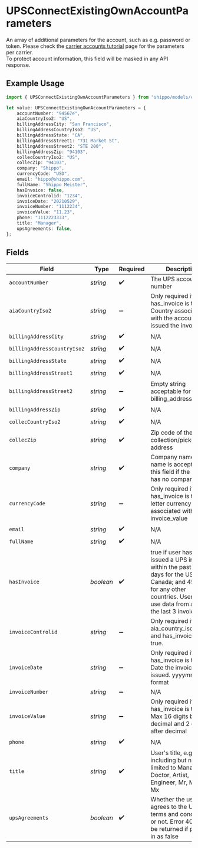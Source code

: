 # UPSConnectExistingOwnAccountParameters

An array of additional parameters for the account, such as e.g. password or token.
Please check the <a href="https://docs.goshippo.com/docs/carriers/carrieraccounts/">carrier accounts tutorial</a> page for the parameters per carrier.<br> 
To protect account information, this field will be masked in any API response.

## Example Usage

```typescript
import { UPSConnectExistingOwnAccountParameters } from "shippo/models/components";

let value: UPSConnectExistingOwnAccountParameters = {
    accountNumber: "94567e",
    aiaCountryIso2: "US",
    billingAddressCity: "San Francisco",
    billingAddressCountryIso2: "US",
    billingAddressState: "CA",
    billingAddressStreet1: "731 Market St",
    billingAddressStreet2: "STE 200",
    billingAddressZip: "94103",
    collecCountryIso2: "US",
    collecZip: "94103",
    company: "Shippo",
    currencyCode: "USD",
    email: "hippo@shippo.com",
    fullName: "Shippo Meister",
    hasInvoice: false,
    invoiceControlid: "1234",
    invoiceDate: "20210529",
    invoiceNumber: "1112234",
    invoiceValue: "11.23",
    phone: "1112223333",
    title: "Manager",
    upsAgreements: false,
};
```

## Fields

| Field                                                                                                                                                                           | Type                                                                                                                                                                            | Required                                                                                                                                                                        | Description                                                                                                                                                                     | Example                                                                                                                                                                         |
| ------------------------------------------------------------------------------------------------------------------------------------------------------------------------------- | ------------------------------------------------------------------------------------------------------------------------------------------------------------------------------- | ------------------------------------------------------------------------------------------------------------------------------------------------------------------------------- | ------------------------------------------------------------------------------------------------------------------------------------------------------------------------------- | ------------------------------------------------------------------------------------------------------------------------------------------------------------------------------- |
| `accountNumber`                                                                                                                                                                 | *string*                                                                                                                                                                        | :heavy_check_mark:                                                                                                                                                              | The UPS account number                                                                                                                                                          | 94567e                                                                                                                                                                          |
| `aiaCountryIso2`                                                                                                                                                                | *string*                                                                                                                                                                        | :heavy_minus_sign:                                                                                                                                                              | Only required if has_invoice is true. Country associated with the account that issued the invoice                                                                               | US                                                                                                                                                                              |
| `billingAddressCity`                                                                                                                                                            | *string*                                                                                                                                                                        | :heavy_check_mark:                                                                                                                                                              | N/A                                                                                                                                                                             | San Francisco                                                                                                                                                                   |
| `billingAddressCountryIso2`                                                                                                                                                     | *string*                                                                                                                                                                        | :heavy_check_mark:                                                                                                                                                              | N/A                                                                                                                                                                             | US                                                                                                                                                                              |
| `billingAddressState`                                                                                                                                                           | *string*                                                                                                                                                                        | :heavy_check_mark:                                                                                                                                                              | N/A                                                                                                                                                                             | CA                                                                                                                                                                              |
| `billingAddressStreet1`                                                                                                                                                         | *string*                                                                                                                                                                        | :heavy_check_mark:                                                                                                                                                              | N/A                                                                                                                                                                             | 731 Market St                                                                                                                                                                   |
| `billingAddressStreet2`                                                                                                                                                         | *string*                                                                                                                                                                        | :heavy_minus_sign:                                                                                                                                                              | Empty string acceptable for billing_address_street2                                                                                                                             | STE 200                                                                                                                                                                         |
| `billingAddressZip`                                                                                                                                                             | *string*                                                                                                                                                                        | :heavy_check_mark:                                                                                                                                                              | N/A                                                                                                                                                                             | 94103                                                                                                                                                                           |
| `collecCountryIso2`                                                                                                                                                             | *string*                                                                                                                                                                        | :heavy_check_mark:                                                                                                                                                              | N/A                                                                                                                                                                             | US                                                                                                                                                                              |
| `collecZip`                                                                                                                                                                     | *string*                                                                                                                                                                        | :heavy_check_mark:                                                                                                                                                              | Zip code of the collection/pickup address                                                                                                                                       | 94103                                                                                                                                                                           |
| `company`                                                                                                                                                                       | *string*                                                                                                                                                                        | :heavy_check_mark:                                                                                                                                                              | Company name. Full name is acceptable in this field if the user has no company name                                                                                             | Shippo                                                                                                                                                                          |
| `currencyCode`                                                                                                                                                                  | *string*                                                                                                                                                                        | :heavy_minus_sign:                                                                                                                                                              | Only required if has_invoice is true. 3-letter currency code associated with invoice_value                                                                                      | USD                                                                                                                                                                             |
| `email`                                                                                                                                                                         | *string*                                                                                                                                                                        | :heavy_check_mark:                                                                                                                                                              | N/A                                                                                                                                                                             | hippo@shippo.com                                                                                                                                                                |
| `fullName`                                                                                                                                                                      | *string*                                                                                                                                                                        | :heavy_check_mark:                                                                                                                                                              | N/A                                                                                                                                                                             | Shippo Meister                                                                                                                                                                  |
| `hasInvoice`                                                                                                                                                                    | *boolean*                                                                                                                                                                       | :heavy_check_mark:                                                                                                                                                              | true if user has been issued a UPS invoice within the past 90 days for the US or Canada; and 45 days for any other countries. User can use data from any of the last 3 invoices |                                                                                                                                                                                 |
| `invoiceControlid`                                                                                                                                                              | *string*                                                                                                                                                                        | :heavy_minus_sign:                                                                                                                                                              | Only required if aia_country_iso2 is US and has_invoice is true.                                                                                                                | 1234                                                                                                                                                                            |
| `invoiceDate`                                                                                                                                                                   | *string*                                                                                                                                                                        | :heavy_minus_sign:                                                                                                                                                              | Only required if has_invoice is true. Date the invoice was issued. yyyymmdd format                                                                                              | 20210529                                                                                                                                                                        |
| `invoiceNumber`                                                                                                                                                                 | *string*                                                                                                                                                                        | :heavy_minus_sign:                                                                                                                                                              | N/A                                                                                                                                                                             | 1112234                                                                                                                                                                         |
| `invoiceValue`                                                                                                                                                                  | *string*                                                                                                                                                                        | :heavy_minus_sign:                                                                                                                                                              | Only required if has_invoice is true. Max 16 digits before decimal and 2 digits after decimal                                                                                   | 11.23                                                                                                                                                                           |
| `phone`                                                                                                                                                                         | *string*                                                                                                                                                                        | :heavy_check_mark:                                                                                                                                                              | N/A                                                                                                                                                                             | 1112223333                                                                                                                                                                      |
| `title`                                                                                                                                                                         | *string*                                                                                                                                                                        | :heavy_check_mark:                                                                                                                                                              | User's title, e.g. including but not limited to Manager, Doctor, Artist, Engineer, Mr, Ms, Mrs, Mx                                                                              | Manager                                                                                                                                                                         |
| `upsAgreements`                                                                                                                                                                 | *boolean*                                                                                                                                                                       | :heavy_check_mark:                                                                                                                                                              | Whether the user agrees to the UPS terms and conditions or not. Error 400 will be returned if passed in as false                                                                |                                                                                                                                                                                 |